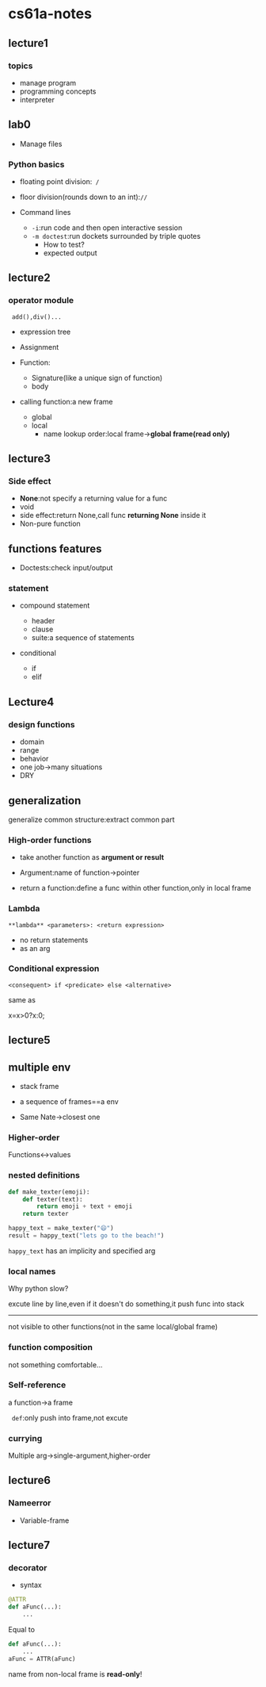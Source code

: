 # cs61a-notes

## lecture1

### topics

- manage program
- programming concepts
- interpreter

## lab0

- Manage files

### Python basics

- floating point division:` /`
- floor division(rounds down to an int):`//`

- Command lines
  - `-i`:run code and then open interactive session
  - `-m doctest`:run dockets surrounded by triple quotes
    - How to test?
    - expected output

## lecture2

### operator module

` add(),div()...`

- expression tree
- Assignment
- Function:
  - Signature(like a unique sign of function)
  - body

- calling function:a new frame
  - global
  - local
    - name lookup order:local frame->**global frame(read only)**

## lecture3

### Side effect

- **None**:not specify a returning value for a func
- void
- side effect:return None,call func **returning None** inside it
- Non-pure function

## functions features

- Doctests:check input/output

### statement

- compound statement
  - header
  - clause
  - suite:a sequence of statements

- conditional
  - if
  - elif

## Lecture4

### design functions

- domain
- range
- behavior
- one job->many situations
- DRY

## generalization

generalize common structure:extract common part

### High-order functions

- take another function as **argument or result**

- Argument:name of function->pointer
- return a function:define a func within other function,only in local frame

### Lambda

`**lambda** <parameters>: <return expression>`

- no return statements
- as an arg

### Conditional expression

`<consequent> if <predicate> else <alternative>`

same as 

x=x>0?x:0;

## lecture5

## multiple env

- stack frame
- a sequence of frames==a env

- Same Nate->closest one

### Higher-order

Functions<->values

### nested definitions

~~~python
def make_texter(emoji):
    def texter(text):
        return emoji + text + emoji
    return texter

happy_text = make_texter("😄")
result = happy_text("lets go to the beach!")
~~~

`happy_text` has an implicity and specified arg

### local names

Why python slow?

excute line by line,even if it doesn't do something,it push func into stack

---

not visible to other functions(not in the same local/global frame)

### function composition

not something comfortable...

### Self-reference

a function->a frame

` def`:only push into frame,not excute

### currying

Multiple arg->single-argument,higher-order

## lecture6

### Nameerror

- Variable-frame

## lecture7

### decorator

- syntax

~~~python
@ATTR
def aFunc(...):
    ...
~~~

Equal to

~~~python
def aFunc(...):
    ...
aFunc = ATTR(aFunc)
~~~

name from non-local frame is **read-only**!
